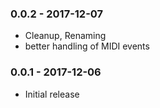 ### 0.0.2 - 2017-12-07
* Cleanup, Renaming
* better handling of MIDI events

### 0.0.1 - 2017-12-06
* Initial release